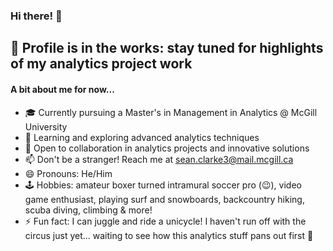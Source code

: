 ### Hi there!  👋
## 🚧 Profile is in the works: stay tuned for highlights of my analytics project work

#### A bit about me for now...
- 🎓 Currently pursuing a Master's in Management in Analytics @ McGill University
- 🌱 Learning and exploring advanced analytics techniques
- 👯 Open to collaboration in analytics projects and innovative solutions
- 📫 Don't be a stranger! Reach me at sean.clarke3@mail.mcgill.ca
- 😄 Pronouns: He/Him
- 🕹️ Hobbies: amateur boxer turned intramural soccer pro (😉), video game enthusiast, playing surf and snowboards, backcountry hiking, scuba diving, climbing & more!   
- ⚡ Fun fact: I can juggle and ride a unicycle! I haven't run off with the circus just yet... waiting to see how this analytics stuff pans out first 👀
